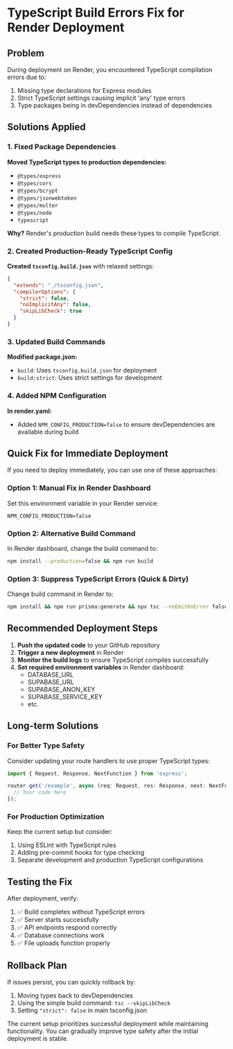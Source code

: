 # TypeScript Build Errors Fix for Render Deployment

## Problem
During deployment on Render, you encountered TypeScript compilation errors due to:
1. Missing type declarations for Express modules
2. Strict TypeScript settings causing implicit 'any' type errors
3. Type packages being in devDependencies instead of dependencies

## Solutions Applied

### 1. Fixed Package Dependencies
**Moved TypeScript types to production dependencies:**
- `@types/express`
- `@types/cors`
- `@types/bcrypt`
- `@types/jsonwebtoken`
- `@types/multer`
- `@types/node`
- `typescript`

**Why?** Render's production build needs these types to compile TypeScript.

### 2. Created Production-Ready TypeScript Config
**Created `tsconfig.build.json`** with relaxed settings:
```json
{
  "extends": "./tsconfig.json",
  "compilerOptions": {
    "strict": false,
    "noImplicitAny": false,
    "skipLibCheck": true
  }
}
```

### 3. Updated Build Commands
**Modified package.json:**
- `build`: Uses `tsconfig.build.json` for deployment
- `build:strict`: Uses strict settings for development

### 4. Added NPM Configuration
**In render.yaml:**
- Added `NPM_CONFIG_PRODUCTION=false` to ensure devDependencies are available during build

## Quick Fix for Immediate Deployment

If you need to deploy immediately, you can use one of these approaches:

### Option 1: Manual Fix in Render Dashboard
Set this environment variable in your Render service:
```
NPM_CONFIG_PRODUCTION=false
```

### Option 2: Alternative Build Command
In Render dashboard, change the build command to:
```bash
npm install --production=false && npm run build
```

### Option 3: Suppress TypeScript Errors (Quick & Dirty)
Change build command in Render to:
```bash
npm install && npm run prisma:generate && npx tsc --noEmitOnError false
```

## Recommended Deployment Steps

1. **Push the updated code** to your GitHub repository
2. **Trigger a new deployment** in Render
3. **Monitor the build logs** to ensure TypeScript compiles successfully
4. **Set required environment variables** in Render dashboard:
   - DATABASE_URL
   - SUPABASE_URL
   - SUPABASE_ANON_KEY
   - SUPABASE_SERVICE_KEY
   - etc.

## Long-term Solutions

### For Better Type Safety
Consider updating your route handlers to use proper TypeScript types:
```typescript
import { Request, Response, NextFunction } from 'express';

router.get('/example', async (req: Request, res: Response, next: NextFunction) => {
  // Your code here
});
```

### For Production Optimization
Keep the current setup but consider:
1. Using ESLint with TypeScript rules
2. Adding pre-commit hooks for type checking
3. Separate development and production TypeScript configurations

## Testing the Fix

After deployment, verify:
1. ✅ Build completes without TypeScript errors
2. ✅ Server starts successfully
3. ✅ API endpoints respond correctly
4. ✅ Database connections work
5. ✅ File uploads function properly

## Rollback Plan

If issues persist, you can quickly rollback by:
1. Moving types back to devDependencies
2. Using the simple build command: `tsc --skipLibCheck`
3. Setting `"strict": false` in main tsconfig.json

The current setup prioritizes successful deployment while maintaining functionality. You can gradually improve type safety after the initial deployment is stable.